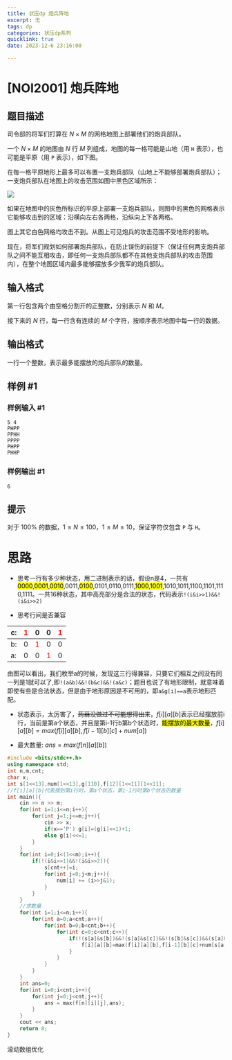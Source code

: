 ```yaml
---
title: 状压dp 炮兵阵地
excerpt: 无
tags: dp
categories: 状压dp系列
quicklink: true
date: 2023-12-6 23:16:00

---
```


# [NOI2001] 炮兵阵地

## 题目描述

司令部的将军们打算在 $N\times M$ 的网格地图上部署他们的炮兵部队。

一个 $N\times M$ 的地图由 $N$ 行 $M$ 列组成，地图的每一格可能是山地（用 $\texttt{H}$ 表示），也可能是平原（用 $\texttt{P}$ 表示），如下图。

在每一格平原地形上最多可以布置一支炮兵部队（山地上不能够部署炮兵部队）；一支炮兵部队在地图上的攻击范围如图中黑色区域所示：

 ![](https://cdn.luogu.com.cn/upload/pic/1881.png) 

如果在地图中的灰色所标识的平原上部署一支炮兵部队，则图中的黑色的网格表示它能够攻击到的区域：沿横向左右各两格，沿纵向上下各两格。

图上其它白色网格均攻击不到。从图上可见炮兵的攻击范围不受地形的影响。

现在，将军们规划如何部署炮兵部队，在防止误伤的前提下（保证任何两支炮兵部队之间不能互相攻击，即任何一支炮兵部队都不在其他支炮兵部队的攻击范围内），在整个地图区域内最多能够摆放多少我军的炮兵部队。

## 输入格式

第一行包含两个由空格分割开的正整数，分别表示 $N$ 和 $M$。

接下来的 $N$ 行，每一行含有连续的 $M$ 个字符，按顺序表示地图中每一行的数据。

## 输出格式

一行一个整数，表示最多能摆放的炮兵部队的数量。

## 样例 #1

### 样例输入 #1

```
5 4
PHPP
PPHH
PPPP
PHPP
PHHP
```

### 样例输出 #1

```
6
```

## 提示

对于 $100\%$ 的数据，$1 \leq N\le 100$，$1 \leq M\le 10$，保证字符仅包含 `P` 与 `H`。

# 思路

- 思考一行有多少种状态，用二进制表示的话，假设n是4，一共有 <mark>0000</mark>,<mark>0001</mark>,<mark>0010</mark>,0011,<mark>0100</mark>,0101,0110,0111,<mark>1000</mark>,<mark>1001</mark>,1010,1011,1100,1101,1110,1111。一共16种状态，其中高亮部分是合法的状态，代码表示`!(i&i>>1)&&!(i&i>>2)`

- 思考行间是否兼容

| c:  | <span style="color:red">1</span> | 0                                | 0                                | <span style="color:red">1</span> |
| --- | -------------------------------- | -------------------------------- | -------------------------------- | -------------------------------- |
| b:  | 0                                | <span style="color:red">1</span> | 0                                | 0                                |
| a:  | 0                                | 0                                | <span style="color:red">1</span> | 0                                |

由图可以看出，我们枚举a的时候，发现这三行得兼容，只要它们相互之间没有同一列是1就可以了,即`!(a&b)&&!(b&c)&&!(a&c)`；题目也说了有地形限制，就意味着即使有些是合法状态，但是由于地形原因是不可用的，即`a&g[i]==a`表示地形匹配。

- 状态表示，太厉害了，~~蒟蒻没做过不可能想得出来~~，$f[i][a][b]$表示已经摆放前i行，当前是第a个状态，并且是第i-1行b第b个状态时，<mark>能摆放的最大数量</mark>，$f[i][a][b]=max(f[i][a][b],f[i-1][b][c]+num[a])$

- 最大数量: $ans=max(f[n][a][b])$

```cpp
#include <bits/stdc++.h>
using namespace std;
int n,m,cnt;
char x;
int s[1<<13],num[1<<13],g[110],f[12][1<<11][1<<11];
//f[i][a][b]代表摆到第i行时，第a个状态，第i-1行时第b个状态的数量 
int main(){
    cin >> n >> m;
    for(int i=1;i<=n;i++){
        for(int j=1;j<=m;j++){
            cin >> x;
            if(x=='P') g[i]=(g[i]<<1)+1;
            else g[i]<<=1;
        } 
    }
    for(int i=0;i<(1<<m);i++){
        if(!(i&i>>1)&&!(i&i>>2)){
            s[cnt++]=i;
            for(int j=0;j<m;j++){
                num[i] += (i>>j&1);
            }
        }
    }
    //求数量
    for(int i=1;i<=n;i++){
        for(int a=0;a<cnt;a++){
            for(int b=0;b<cnt;b++){
                for(int c=0;c<cnt;c++){
                    if(!(s[a]&s[b])&&!(s[a]&s[c])&&!(s[b]&s[c])&&(s[a]&g[i])==s[a]){
                        f[i][a][b]=max(f[i][a][b],f[i-1][b][c]+num[s[a]]);
                    }
                }
            }
        }
    }
    int ans=0;
    for(int i=0;i<cnt;i++){
        for(int j=0;j<cnt;j++){
            ans = max(f[n][i][j],ans);
        }
    }
    cout << ans;
    return 0;
}
```

滚动数组优化

```cpp

```
